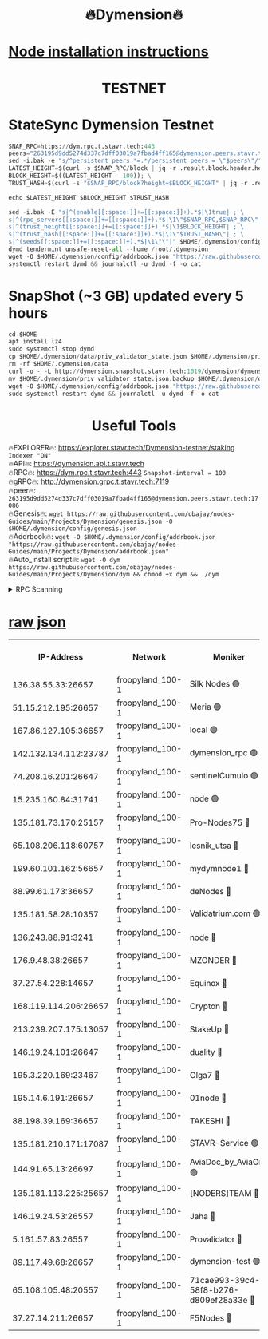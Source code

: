<h1 align="center"> 🔥Dymension🔥</h1>

[Node installation instructions](https://github.com/obajay/nodes-Guides/tree/main/Projects/Dymension)
=

<h1 align="center"> TESTNET</h1>

# StateSync Dymension Testnet
```python
SNAP_RPC=https://dym.rpc.t.stavr.tech:443
peers="263195d9dd5274d337c7dff03019a7fbad4ff165@dymension.peers.stavr.tech:17086"
sed -i.bak -e "s/^persistent_peers *=.*/persistent_peers = \"$peers\"/" $HOME/.dymension/config/config.toml
LATEST_HEIGHT=$(curl -s $SNAP_RPC/block | jq -r .result.block.header.height); \
BLOCK_HEIGHT=$((LATEST_HEIGHT - 100)); \
TRUST_HASH=$(curl -s "$SNAP_RPC/block?height=$BLOCK_HEIGHT" | jq -r .result.block_id.hash)

echo $LATEST_HEIGHT $BLOCK_HEIGHT $TRUST_HASH

sed -i.bak -E "s|^(enable[[:space:]]+=[[:space:]]+).*$|\1true| ; \
s|^(rpc_servers[[:space:]]+=[[:space:]]+).*$|\1\"$SNAP_RPC,$SNAP_RPC\"| ; \
s|^(trust_height[[:space:]]+=[[:space:]]+).*$|\1$BLOCK_HEIGHT| ; \
s|^(trust_hash[[:space:]]+=[[:space:]]+).*$|\1\"$TRUST_HASH\"| ; \
s|^(seeds[[:space:]]+=[[:space:]]+).*$|\1\"\"|" $HOME/.dymension/config/config.toml
dymd tendermint unsafe-reset-all --home /root/.dymension
wget -O $HOME/.dymension/config/addrbook.json "https://raw.githubusercontent.com/obajay/nodes-Guides/main/Projects/Dymension/addrbook.json"
systemctl restart dymd && journalctl -u dymd -f -o cat

```
# SnapShot (~3 GB) updated every 5 hours
```python
cd $HOME
apt install lz4
sudo systemctl stop dymd
cp $HOME/.dymension/data/priv_validator_state.json $HOME/.dymension/priv_validator_state.json.backup
rm -rf $HOME/.dymension/data
curl -o - -L http://dymension.snapshot.stavr.tech:1019/dymension/dymension-snap.tar.lz4 | lz4 -c -d - | tar -x -C $HOME/.dymension --strip-components 2
mv $HOME/.dymension/priv_validator_state.json.backup $HOME/.dymension/data/priv_validator_state.json
wget -O $HOME/.dymension/config/addrbook.json "https://raw.githubusercontent.com/obajay/nodes-Guides/main/Projects/Dymension/addrbook.json"
sudo systemctl restart dymd && journalctl -u dymd -f -o cat
```

 <h1 align="center"> Useful Tools</h1>

🔥EXPLORER🔥:     https://explorer.stavr.tech/Dymension-testnet/staking        `Indexer "ON"` \
🔥API🔥:          https://dymension.api.t.stavr.tech \
🔥RPC🔥:          https://dym.rpc.t.stavr.tech:443                  `Snapshot-interval = 100` \
🔥gRPC🔥:         http://dymension.grpc.t.stavr.tech:7119 \
🔥peer🔥:         `263195d9dd5274d337c7dff03019a7fbad4ff165@dymension.peers.stavr.tech:17086` \
🔥Genesis🔥:     ```wget https://raw.githubusercontent.com/obajay/nodes-Guides/main/Projects/Dymension/genesis.json -O $HOME/.dymension/config/genesis.json``` \
🔥Addrbook🔥:    ```wget -O $HOME/.dymension/config/addrbook.json "https://raw.githubusercontent.com/obajay/nodes-Guides/main/Projects/Dymension/addrbook.json"``` \
🔥Auto_install script🔥: ```wget -O dym https://raw.githubusercontent.com/obajay/nodes-Guides/main/Projects/Dymension/dym && chmod +x dym && ./dym```

<details>
<summary>RPC Scanning</summary>

<h2 align="center"> We scan nodes in real time every 4 hours. And we provide the final result of RPC endpoints.
We cannot influence the operation of these nodes in any way. </h2>


```python
If Voting Power is higher than 0 --> then the Node is a validator of the network and may be subject to attack and be a potential threat to the chain.
```
```python
We marked such validators with a red symbol
```

</details>

[raw json](https://rpc-check.dymt.stavr.tech/dymt/rpc-dymt-result.json)
=


<table><tr><th>IP-Address</th><th>Network</th><th>Moniker</th><th>Latest Block Height</th><th>Earliest Block Height</th><th>Catching Up</th><th>Tx Index</th><th>Voting Power</th><th>Scan Time</th></tr><tr><td>136.38.55.33:26657</td><td>froopyland_100-1</td><td>Silk Nodes 🟢</td><td>1773607</td><td>1</td><td>False</td><td>on</td><td>0</td><td>2023-12-21T19:42:35.971349538UTC</td></tr><tr><td>51.15.212.195:26657</td><td>froopyland_100-1</td><td>Meria 🟢</td><td>1651535</td><td>1238063</td><td>False</td><td>on</td><td>0</td><td>2023-12-21T19:41:38.571225213UTC</td></tr><tr><td>167.86.127.105:36657</td><td>froopyland_100-1</td><td>local 🟢</td><td>1651535</td><td>1318001</td><td>False</td><td>off</td><td>0</td><td>2023-12-21T19:42:35.059088598UTC</td></tr><tr><td>142.132.134.112:23787</td><td>froopyland_100-1</td><td>dymension_rpc 🟢</td><td>1773603</td><td>1649923</td><td>False</td><td>on</td><td>0</td><td>2023-12-21T19:42:10.366343643UTC</td></tr><tr><td>74.208.16.201:26647</td><td>froopyland_100-1</td><td>sentinelCumulo 🟢</td><td>1773597</td><td>1652923</td><td>False</td><td>on</td><td>0</td><td>2023-12-21T19:41:40.099296233UTC</td></tr><tr><td>15.235.160.84:31741</td><td>froopyland_100-1</td><td>node 🟢</td><td>1773598</td><td>1652923</td><td>False</td><td>on</td><td>0</td><td>2023-12-21T19:41:41.281116372UTC</td></tr><tr><td>135.181.73.170:25157</td><td>froopyland_100-1</td><td>Pro-Nodes75 🔴</td><td>1773599</td><td>1652923</td><td>False</td><td>on</td><td>1</td><td>2023-12-21T19:41:50.634872359UTC</td></tr><tr><td>65.108.206.118:60757</td><td>froopyland_100-1</td><td>lesnik_utsa 🔴</td><td>1773600</td><td>1652923</td><td>False</td><td>on</td><td>1</td><td>2023-12-21T19:41:55.115954528UTC</td></tr><tr><td>199.60.101.162:56657</td><td>froopyland_100-1</td><td>mydymnode1 🔴</td><td>1773600</td><td>1652923</td><td>False</td><td>off</td><td>2</td><td>2023-12-21T19:41:55.800404171UTC</td></tr><tr><td>88.99.61.173:36657</td><td>froopyland_100-1</td><td>deNodes 🔴</td><td>1773605</td><td>1652923</td><td>False</td><td>off</td><td>1</td><td>2023-12-21T19:42:22.013864702UTC</td></tr><tr><td>135.181.58.28:10357</td><td>froopyland_100-1</td><td>Validatrium.com 🟢</td><td>1773605</td><td>1652923</td><td>False</td><td>on</td><td>0</td><td>2023-12-21T19:42:22.348614836UTC</td></tr><tr><td>136.243.88.91:3241</td><td>froopyland_100-1</td><td>node 🔴</td><td>1773605</td><td>1652923</td><td>False</td><td>on</td><td>1</td><td>2023-12-21T19:42:25.486935333UTC</td></tr><tr><td>176.9.48.38:26657</td><td>froopyland_100-1</td><td>MZONDER 🔴</td><td>1773606</td><td>1652923</td><td>False</td><td>on</td><td>1</td><td>2023-12-21T19:42:31.996454295UTC</td></tr><tr><td>37.27.54.228:14657</td><td>froopyland_100-1</td><td>Equinox 🔴</td><td>1773607</td><td>1652923</td><td>False</td><td>on</td><td>1</td><td>2023-12-21T19:42:34.779806149UTC</td></tr><tr><td>168.119.114.206:26657</td><td>froopyland_100-1</td><td>Crypton 🔴</td><td>1773608</td><td>1652923</td><td>False</td><td>off</td><td>1</td><td>2023-12-21T19:42:38.903914848UTC</td></tr><tr><td>213.239.207.175:13057</td><td>froopyland_100-1</td><td>StakeUp 🔴</td><td>1773608</td><td>1652923</td><td>False</td><td>off</td><td>1</td><td>2023-12-21T19:42:44.412024098UTC</td></tr><tr><td>146.19.24.101:26647</td><td>froopyland_100-1</td><td>duality 🔴</td><td>1773603</td><td>1655313</td><td>False</td><td>on</td><td>1</td><td>2023-12-21T19:42:13.477840260UTC</td></tr><tr><td>195.3.220.169:23467</td><td>froopyland_100-1</td><td>Olga7 🔴</td><td>1773606</td><td>1655313</td><td>False</td><td>on</td><td>1</td><td>2023-12-21T19:42:32.343585544UTC</td></tr><tr><td>195.14.6.191:26657</td><td>froopyland_100-1</td><td>01node 🔴</td><td>1773607</td><td>1655732</td><td>False</td><td>on</td><td>1</td><td>2023-12-21T19:42:38.624265652UTC</td></tr><tr><td>88.198.39.169:36657</td><td>froopyland_100-1</td><td>TAKESHI 🔴</td><td>1773598</td><td>1656584</td><td>False</td><td>on</td><td>1</td><td>2023-12-21T19:41:40.367390878UTC</td></tr><tr><td>135.181.210.171:17087</td><td>froopyland_100-1</td><td>STAVR-Service 🟢</td><td>1773598</td><td>1656584</td><td>False</td><td>on</td><td>0</td><td>2023-12-21T19:41:45.717584242UTC</td></tr><tr><td>144.91.65.13:26697</td><td>froopyland_100-1</td><td>AviaDoc_by_AviaOne 🟢</td><td>1773571</td><td>1656584</td><td>False</td><td>on</td><td>0</td><td>2023-12-21T19:41:50.187416463UTC</td></tr><tr><td>135.181.113.225:25657</td><td>froopyland_100-1</td><td>[NODERS]TEAM 🔴</td><td>1773605</td><td>1656584</td><td>False</td><td>on</td><td>1</td><td>2023-12-21T19:42:22.686692953UTC</td></tr><tr><td>146.19.24.53:26557</td><td>froopyland_100-1</td><td>Jaha 🔴</td><td>1773605</td><td>1656584</td><td>False</td><td>off</td><td>1</td><td>2023-12-21T19:42:25.174558607UTC</td></tr><tr><td>5.161.57.83:26557</td><td>froopyland_100-1</td><td>Provalidator 🔴</td><td>1773597</td><td>1723012</td><td>False</td><td>on</td><td>1</td><td>2023-12-21T19:41:39.247922295UTC</td></tr><tr><td>89.117.49.68:26657</td><td>froopyland_100-1</td><td>dymension-test 🟢</td><td>1773608</td><td>1723012</td><td>False</td><td>on</td><td>0</td><td>2023-12-21T19:42:39.342869977UTC</td></tr><tr><td>65.108.105.48:20557</td><td>froopyland_100-1</td><td>71cae993-39c4-58f8-b276-d809ef28a33e 🔴</td><td>1773603</td><td>1762923</td><td>False</td><td>on</td><td>1</td><td>2023-12-21T19:42:11.073639268UTC</td></tr><tr><td>37.27.14.211:26657</td><td>froopyland_100-1</td><td>F5Nodes 🔴</td><td>1773603</td><td>1765599</td><td>False</td><td>off</td><td>1</td><td>2023-12-21T19:42:10.732721585UTC</td></tr></table>
